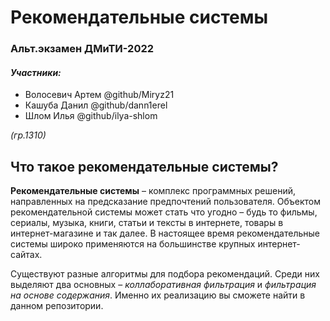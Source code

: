 # Рекомендательные системы
### Альт.экзамен ДМиТИ-2022
#### _Участники:_
* Волосевич Артем @github/Miryz21
* Кашуба Данил @github/dann1erel
* Шлом Илья @github/ilya-shlom

_(гр.1310)_

## Что такое рекомендательные системы?

**Рекомендательные системы** – комплекс программных решений, направленных
на предсказание предпочтений пользователя. Объектом рекомендательной
системы может стать что угодно – будь то фильмы, сериалы, музыка, книги,
статьи и тексты в интернете, товары в интернет-магазине и так далее.
В настоящее время рекомендательные системы широко применяются
на большинстве крупных интернет-сайтах.

Существуют разные алгоритмы для подбора рекомендаций. Среди них
выделяют два основных – _коллаборативная фильтрация_ и
_фильтрация на основе содержания_. Именно их реализацию вы
сможете найти в данном репозитории.
